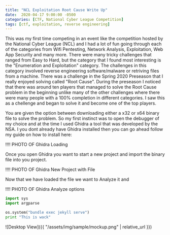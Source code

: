 ```yaml
---
title: "NCL Exploitation Root Cause Write Up"
date:  2020-04-17 9:00:00 -0500
categories: [CTF, National Cyber League Competition]
tags: [ctf, exploitation, reverse engineering]
---
```


This was my first time competing in an event like the competition hosted by the National Cyber League (NCL) and I had a lot of fun going through each of the categories from Wifi Pentesting, Network Analysis, Exploitation, Web App Security and many more. There were many tricky challenges that ranged from Easy to Hard, but the category that I found most interesting is the "Enumeration and Exploitation" category. The challenges in this category involved reverse engineering software/malware or retriving files from a machine. There was a challenge in the Spring 2020 Preseason that I really enjoyed solving called "Root Cause". During the preseason I noticed that there was around ten players that managed to solve the Root Cause problem in the beginning unlike many of the other challenges where there were many people with a 100% completion in different categories. I saw this as a chellenge and began to solve it and become one of the top players.

You are given the option between downloading either a x32 or x64 binary file to solve the problem. So my first instinct was to open the debugger of my choice and at the time I used Ghidra a tool that was developed by the NSA. I you dont already have Ghidra installed then you can go ahead follow my guide on how to install here: 



!!!! PHOTO OF Ghidra Loading

Once you open Ghidra you want to start a new project and import the binary file into you project.

!!!! PHOTO OF Ghidra New Project with File

Now that we have loaded the file we want to Analyze it and 

!!!! PHOTO OF Ghidra Analyze options


```python
import sys
import argparse

os.system("bundle exec jekyll serve")
print "This is wack"

```
![Desktop View]({{ "/assets/img/sample/mockup.png" | relative_url }})